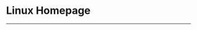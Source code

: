# Linux Homepage

<!--- [Sonic The Hedgehog](/Games/Linux/SonicTheHedgehog) Completed: 2021-11-22 -->
<!--- [Sonic The Hedgehog 2](/Games/Linux/SonicTheHedgehog2) Completed: 2021-11-27 -->
<!--- [Sonic The Hedgehog 3 & Knuckes](/Games/Linux/SonicTheHedgehog3%26Knuckles) Completed: 2022-09-02 -->

***
<!-- Return to: [[Home]](/index) [[Games]](/Games/Home) -->